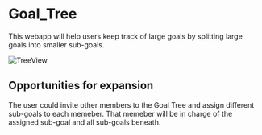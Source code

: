 # Goal_Tree

This webapp will help users keep track of large goals by splitting large goals into smaller sub-goals.

![TreeView](https://user-images.githubusercontent.com/65800016/135781014-b2947c70-27a6-4fd6-91bb-bcc33c0867af.PNG)

## Opportunities for expansion
The user could invite other members to the Goal Tree and assign different sub-goals to each memeber. That memeber will be in charge of the assigned sub-goal and all sub-goals beneath.
